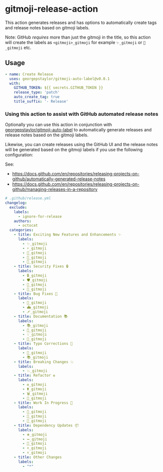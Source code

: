 # gitmoji-release-action

This action generates releases and has options to automatically create tags and release notes based on gitmoji labels.

Note: GitHub _requires_ more than just the gitmoji in the title, so this action will create the labels
as `<gitmoji>_gitmoji` for example `✨_gitmoji` or `🐛_gitmoji` etc.

## Usage
```yaml
- name: Create Release
  uses: georgepstaylor/gitmoji-auto-label@v0.0.1
  with:
    GITHUB_TOKEN: ${{ secrets.GITHUB_TOKEN }}
    release_type: 'patch'
    auto_create_tag: true
    title_suffix: '- Release'         
```

### Using this action to assist with GitHub automated release notes

Optionally you can use this action in conjunction with [georgepstaylor/gitmoji-auto-label](https://github.com/georgepstaylor/gitmoji-auto-label) to automatically generate releases and release notes based on the gitmoji labels.

Likewise, you can create releases using the GitHub UI and the release notes will be generated based on the gitmoji labels if you use the following configuration:

See: 
- https://docs.github.com/en/repositories/releasing-projects-on-github/automatically-generated-release-notes
- https://docs.github.com/en/repositories/releasing-projects-on-github/managing-releases-in-a-repository

```yaml
# .github/release.yml
changelog:
  exclude:
    labels:
      - ignore-for-release
    authors:
      - octocat
  categories:
    - title: Exciting New Features and Enhancements ✨
      labels:
        - ✨_gitmoji
        - ⚡_gitmoji
        - 🚀_gitmoji
        - 🎉_gitmoji
        - 🥚_gitmoji
    - title: Security Fixes 🔒
      labels:
        - 🔒_gitmoji
        - 🛡️_gitmoji
        - 🛂_gitmoji
        - 🔐_gitmoji
    - title: Bug Fixes 🐛
      labels:
        - 🐛_gitmoji
        - 🚑_gitmoji
        - 🩹_gitmoji
    - title: Documentation 📚
      labels:
        - 📚_gitmoji
        - 📝_gitmoji
        - 💡_gitmoji
        - 📄_gitmoji
    - title: Typo Corrections 📝
      labels:
        - 📝_gitmoji
        - 📚_gitmoji
    - title: Breaking Changes 💥
      labels:
        - 💥_gitmoji
    - title: Refactor ♻️
      labels:
        - ♻️_gitmoji
        - ⚰️_gitmoji
        - 🗑️_gitmoji
        - 🚚_gitmoji
    - title: Work In Progress 🚧
      labels:
        - 🚧_gitmoji
        - 🍺_gitmoji
        - 💩_gitmoji
    - title: Dependency Updates 📦
      labels:
        - ➕_gitmoji
        - ➖_gitmoji
        - 📌_gitmoji
        - ⬆️_gitmoji
        - ⬇️_gitmoji
    - title: Other Changes
      labels:
        - "*"
```